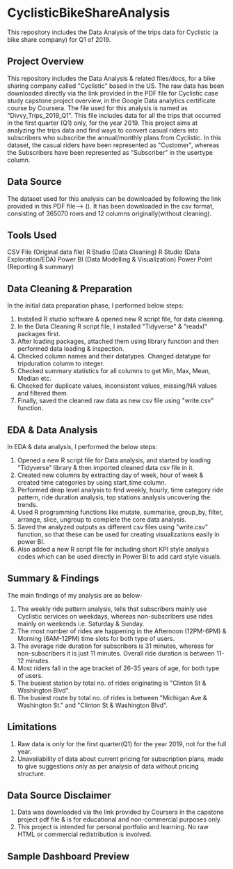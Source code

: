 # CyclisticBikeShareAnalysis
This repository includes the Data Analysis of the trips data for Cyclistic (a bike share company) for Q1 of 2019.

## Project Overview
This repository includes the Data Analysis & related files/docs, for a bike sharing company called "Cyclistic" based in the US. The raw data has been downloaded directly via the link provided in the PDF file for Cyclistic case study capstone project overview, in the Google Data analytics certificate course by Coursera. The file used for this analysis is named as "Divvy_Trips_2019_Q1". This file includes data for all the trips that occurred in the first quarter (Q1) only, for the year 2019. This project aims at analyzing the trips data and find ways to convert casual riders into subscribers who subscribe the annual/monthly plans from Cyclistic. In this dataset, the casual riders have been represented as "Customer", whereas the Subscribers have been represented as "Subscriber" in the usertype column.

## Data Source
The dataset used for this analysis can be downloaded by following the link provided in this PDF file--> (). It has been downloaded in the csv format, consisting of 365070 rows and 12 columns originally(without cleaning).

## Tools Used
CSV File (Original data file)
R Studio (Data Cleaning)
R Studio (Data Exploration/EDA)
Power BI (Data Modelling & Visualization)
Power Point (Reporting & summary)

## Data Cleaning & Preparation
In the initial data preparation phase, I performed below steps:

1. Installed R studio software & opened new R script file, for data cleaning.
2. In the Data Cleaning R script file, I installed "Tidyverse" & "readxl" packages first.
3. After loading packages, attached them using library function and then performed data loading & inspection.
4. Checked column names and their datatypes. Changed datatype for tripduration column to integer.
5. Checked summary statistics for all columns to get Min, Max, Mean, Median etc.
6. Checked for duplicate values, inconsistent values, missing/NA values and filtered them.
7. Finally, saved the cleaned raw data as new csv file using "write.csv" function.

## EDA & Data Analysis
In EDA & data analysis, I performed the below steps:

1. Opened a new R script file for Data analysis, and started by loading "Tidyverse" library & then imported cleaned data csv file in it.
2. Created new columns by extracting day of week, hour of week & created time categories by using start_time column.
3. Performed deep level analysis to find weekly, hourly, time category ride pattern, ride duration analysis, top stations analysis uncovering the trends.
4. Used R programming functions like mutate, summarise, group_by, filter, arrange, slice, ungroup to complete the core data analysis.
5. Saved the analyzed outputs as different csv files using "write.csv" function, so that these can be used for creating visualizations easily in power BI.
6. Also added a new R script file for including short KPI style analysis codes which can be used directly in Power BI to add card style visuals.

## Summary & Findings
The main findings of my analysis are as below-
1. The weekly ride pattern analysis, tells that subscribers mainly use Cyclistic services on weekdays, whereas non-subscribers use rides mainly on weekends i.e. Saturday & Sunday.
2. The most number of rides are happening in the Afternoon (12PM-6PM) & Morning (6AM-12PM) time slots for both type of users.
3. The average ride duration for subscribers is 31 minutes, whereas for non-subscribers it is just 11 minutes. Overall ride duration is between 11-12 minutes.
4. Most riders fall in the age bracket of 26-35 years of age, for both type of users.
5. The busiest station by total no. of rides originating is "Clinton St & Washington   Blvd".
6. The busiest route by total no. of rides is between "Michigan Ave & Washington St." and "Clinton St & Washington Blvd".

## Limitations
1. Raw data is only for the first quarter(Q1) for the year 2019, not for the full year.
2. Unavailability of data about current pricing for subscription plans, made to give suggestions only as per analysis of data without pricing structure. 

## Data Source Disclaimer
1. Data was downloaded via the link provided by Coursera in the capstone project pdf file & is for educational and non-commercial purposes only.
2. This project is intended for personal portfolio and learning. No raw HTML or commercial redistribution is involved.

## Sample Dashboard Preview

